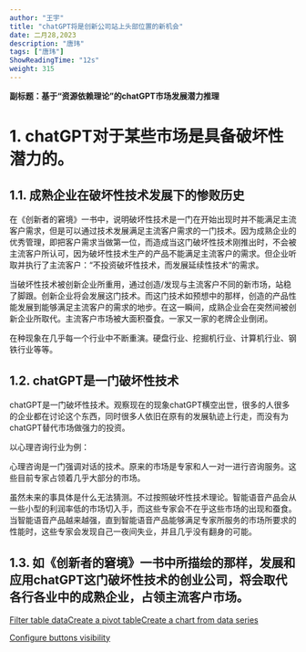 ```yaml
---
author: "王宇"
title: "chatGPT将是创新公司站上头部位置的新机会"
date: 二月28,2023
description: "唐玮"
tags: ["唐玮"]
ShowReadingTime: "12s"
weight: 315
---
```

**副标题：基于“资源依赖理论”的chatGPT市场发展潜力推理**

1\. chatGPT对于某些市场是具备破坏性潜力的。
===========================

1.1. 成熟企业在破坏性技术发展下的惨败历史
-----------------------

在《创新者的窘境》一书中，说明破坏性技术是一门在开始出现时并不能满足主流客户需求，但是可以通过技术发展满足主流客户需求的一门技术。因为成熟企业的优秀管理，即把客户需求当做第一位，而造成当这门破坏性技术刚推出时，不会被主流客户所认可，因为破坏性技术生产的产品不能满足主流客户的需求。但企业听取并执行了主流客户：“不投资破坏性技术，而发展延续性技术“的需求。

当破坏性技术被创新企业所重用，通过创造/发现与主流客户不同的新市场，站稳了脚跟。创新企业将会发展这门技术。而这门技术如预想中的那样，创造的产品性能发展到能够满足主流客户的需求的地步。在这一瞬间，成熟企业会在突然间被创新企业所取代。主流客户市场被大面积蚕食。一家又一家的老牌企业倒闭。

在种现象在几乎每一个行业中不断重演。硬盘行业、挖掘机行业、计算机行业、钢铁行业等等。

1.2. chatGPT是一门破坏性技术
--------------------

chatGPT是一门破坏性技术。观察现在的现象chatGPT横空出世，很多的人很多的企业都在讨论这个东西，同时很多人依旧在原有的发展轨迹上行走，而没有为chatGPT替代市场做强力的投资。

以心理咨询行业为例：

心理咨询是一门强调对话的技术。原来的市场是专家和人一对一进行咨询服务。这些目前专家占领着几乎大部分的市场。

虽然未来的事具体是什么无法猜测。不过按照破坏性技术理论。智能语音产品会从一些小型的利润率低的市场切入手，而这些专家会不在乎这些市场的出现和蚕食。当智能语音产品越来越强，直到智能语音产品能够满足专家所服务的市场所要求的性能时，这些专家会发现自己一夜间失业，并且几乎没有翻身的可能。

1.3. 如《创新者的窘境》一书中所描绘的那样，发展和应用chatGPT这门破坏性技术的创业公司，将会取代各行各业中的成熟企业，占领主流客户市场。
-------------------------------------------------------------------------

  

  

  

[Filter table data](#)[Create a pivot table](#)[Create a chart from data series](#)

[Configure buttons visibility](/users/tfac-settings.action)